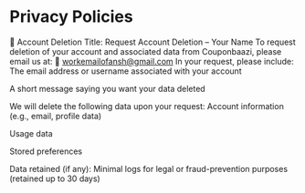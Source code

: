# Privacy Policies
📝 Account Deletion 
Title: Request Account Deletion – Your Name
To request deletion of your account and associated data from Couponbaazi, please email us at:
 📧 workemailofansh@gmail.com
In your request, please include:
The email address or username associated with your account


A short message saying you want your data deleted


We will delete the following data upon your request:
Account information (e.g., email, profile data)


Usage data


Stored preferences


Data retained (if any):
Minimal logs for legal or fraud-prevention purposes (retained up to 30 days)


